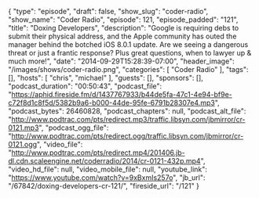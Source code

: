 {
  "type": "episode",
  "draft": false,
  "show_slug": "coder-radio",
  "show_name": "Coder Radio",
  "episode": 121,
  "episode_padded": "121",
  "title": "Doxing Developers",
  "description": "Google is requiring debs to submit their physical address, and the Apple community has outed the manager behind the botched iOS 8.0.1 update. Are we seeing a dangerous threat or just a frantic response? Plus great questions, when to lawyer up & much more!",
  "date": "2014-09-29T15:28:39-07:00",
  "header_image": "/images/shows/coder-radio.png",
  "categories": [
    "Coder Radio"
  ],
  "tags": [],
  "hosts": [
    "chris",
    "michael"
  ],
  "guests": [],
  "sponsors": [],
  "podcast_duration": "00:50:43",
  "podcast_file": "https://aphid.fireside.fm/d/1437767933/b44de5fa-47c1-4e94-bf9e-c72f8d1c8f5d/5382b9a6-b000-44de-95fe-6791b28307e4.mp3",
  "podcast_bytes": 26460828,
  "podcast_chapters": null,
  "podcast_alt_file": "http://www.podtrac.com/pts/redirect.mp3/traffic.libsyn.com/jbmirror/cr-0121.mp3",
  "podcast_ogg_file": "http://www.podtrac.com/pts/redirect.ogg/traffic.libsyn.com/jbmirror/cr-0121.ogg",
  "video_file": "http://www.podtrac.com/pts/redirect.mp4/201406.jb-dl.cdn.scaleengine.net/coderradio/2014/cr-0121-432p.mp4",
  "video_hd_file": null,
  "video_mobile_file": null,
  "youtube_link": "https://www.youtube.com/watch?v=9xBxmIs257o",
  "jb_url": "/67842/doxing-developers-cr-121/",
  "fireside_url": "/121"
}

